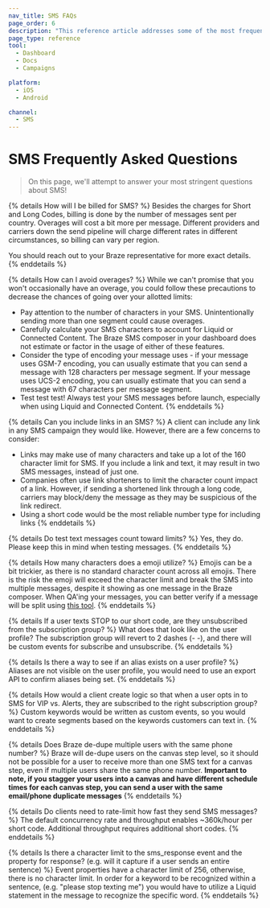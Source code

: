 ```yaml
---
nav_title: SMS FAQs
page_order: 6
description: "This reference article addresses some of the most frequently asked questions that arise when setting up SMS campaigns."
page_type: reference
tool:
  - Dashboard
  - Docs
  - Campaigns

platform:
  - iOS
  - Android

channel:
  - SMS
---
```


# SMS Frequently Asked Questions

> On this page, we'll attempt to answer your most stringent questions about SMS!

{% details How will I be billed for SMS? %}
Besides the charges for Short and Long Codes, billing is done by the number of messages sent per country. Overages will cost a bit more per message. Different providers and carriers down the send pipeline will charge different rates in different circumstances, so billing can vary per region.

You should reach out to your Braze representative for more exact details.
{% enddetails %}

{% details How can I avoid overages? %}
While we can't promise that you won't occasionally have an overage, you could follow these precautions to decrease the chances of going over your allotted limits:

- Pay attention to the number of characters in your SMS. Unintentionally sending more than one segment could cause overages.
- Carefully calculate your SMS characters to account for Liquid or Connected Content. The Braze SMS composer in your dashboard does not estimate or factor in the usage of either of these features.
- Consider the type of encoding your message uses - if your message uses GSM-7 encoding, you can usually estimate that you can send a message with 128 characters per message segment. If your message uses UCS-2 encoding,  you can usually estimate that you can send a message with 67 characters per message segment.
- Test test test! Always test your SMS messages before launch, especially when using Liquid and Connected Content.
{% enddetails %}

{% details Can you include links in an SMS? %}
A client can include any link in any SMS campaign they would like. However, there are a few concerns to consider:
- Links may make use of many characters and take up a lot of the 160 character limit for SMS. If you include a link and text, it may result in two SMS messages, instead of just one. 
- Companies often use link shorteners to limit the character count impact of a link. However, if sending a shortened link through a long code, carriers may block/deny the message as they may be suspicious of the link redirect.
- Using a short code would be the most reliable number type for including links
{% enddetails %}

{% details Do test text messages count toward limits? %}
Yes, they do. Please keep this in mind when testing messages. 
{% enddetails %}

{% details How many characters does a emoji utilize? %}
Emojis can be a bit trickier, as there is no standard character count across all emojis. There is the risk the emoji will exceed the character limit and break the SMS into multiple messages, despite it showing as one message in the Braze composer. When QA'ing your messages, you can better verify if a message will be split using [this tool](http://chadselph.github.io/smssplit/). 
{% enddetails %}

{% details If a user texts STOP to our short code, are they unsubscribed from the subscription group?  %}
What does that look like on the user profile? The subscription group will revert to 2 dashes (- -), and there will be custom events for subscribe and unsubscribe. 
{% enddetails %}

{% details Is there a way to see if an alias exists on a user profile? %}
Aliases are not visible on the user profile, you would need to use an export API to confirm aliases being set.
{% enddetails %}

{% details How would a client create logic so that when a user opts in to SMS for VIP vs. Alerts, they are subscribed to the right subscription group?  %}
Custom keywords would be written as custom events, so you would want to create segments based on the keywords customers can text in.
{% enddetails %}

{% details Does Braze de-dupe multiple users with the same phone number? %}
Braze will de-dupe users on the canvas step level, so it should not be possible for a user to receive more than one SMS text for a canvas step, even if multiple users share the same phone number.  **Important to note, if you stagger your users into a canvas and have different schedule times for each canvas step, you can send a user with the same email/phone duplicate messages**
{% enddetails %}

{% details Do clients need to rate-limit how fast they send SMS messages? %}
The default concurrency rate and throughput enables &#126;360k/hour per short code. Additional throughput requires additional short codes.
{% enddetails %}

{% details Is there a character limit to the sms_response event and the property for response? (e.g. will it capture if a user sends an entire sentence) %}
Event properties have a character limit of 256, otherwise, there is no character limit. In order for a keyword to be recognized within a sentence, (e.g. "please stop texting me") you would have to utilize a Liquid statement in the message to recognize the specific word.
{% enddetails %}


